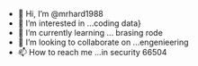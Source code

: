 - 👋 Hi, I’m @mrhard1988
- 👀 I’m interested in ...coding data}
- 🌱 I’m currently learning ... brasing rode  
- 💞️ I’m looking to collaborate on ...engenieering  
- 📫 How to reach me ...in security
66504
<!---
mrhard1988/mrhard1988 is a ✨ special ✨ repository because its `README.md` (this file) appears on your GitHub profile.
You can click the Preview link to take a look at your changes.
--->
